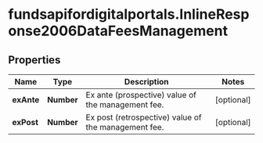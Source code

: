 # fundsapifordigitalportals.InlineResponse2006DataFeesManagement

## Properties

Name | Type | Description | Notes
------------ | ------------- | ------------- | -------------
**exAnte** | **Number** | Ex ante (prospective) value of the management fee. | [optional] 
**exPost** | **Number** | Ex post (retrospective) value of the management fee. | [optional] 


